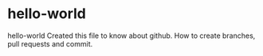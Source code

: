 # hello-world
hello-world
Created this file to know about github. How to create branches, pull requests and commit.
